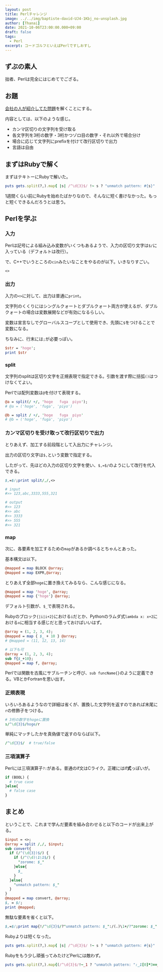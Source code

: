 ```yaml
---
layout: post
title: Perlチャレンジ
image: ../../img/baptiste-david-UJ4-1Kbj_no-unsplash.jpg
author: [Thanai]
date: 2021-10-06T23:00:00.000+09:00
draft: false
tags:
  - Perl
excerpt: コードゴルフといえばPerlですしおすし
---
```


## ずぶの素人

拙者、Perlは完全にはじめてでござる。

## お題

[会社の人が紹介してた問題][1]を解くことにする。

[1]: https://github.com/io-cloud/sannyu_test#%E3%83%97%E3%83%AD%E3%82%B0%E3%83%A9%E3%83%9F%E3%83%B3%E3%82%B0

内容としては、以下のような感じ。

- カンマ区切りの文字列を受け取る
- 各文字列を3桁の数字・3桁かつゾロ目の数字・それ以外で場合分け
- 場合に応じて文字列にprefixを付けて改行区切りで出力
- 言語は自由

## まずはRubyで解く

まずはテキトーにRubyで解いた。

```rb
puts gets.split(?,).map{ |s| /^\d{3}$/ !~ s ? "unmatch pattern: #{s}" : /^(\d)\1\1$/ =~ s ? "zorome: #{s}" : s }
```

1週間くらい前にRubyを始めたばかりなので、そんなに短く書けなかった。もっと短くできるんだろうとは思う。

## Perlを学ぶ

### 入力

Perlは記号による組み込み変数がいくつもあるようで、入力の区切り文字は`$/`に入っている（デフォルトは改行）。

で、C++でいうところの`cin`みたいなことをやるのが以下。いきなりすごい。

```perl
<>
```

### 出力

入力の`<>`に対して、出力は普通に`print`。

文字列のくくりにはシングルクォートとダブルクォート両方が使えるが、ダブルクォートの場合は変数展開などが有効になるらしい。

変数は宣言なしでグローバルスコープとして使用でき、先頭に`$`をつけることで変数になる。

ちなみに、行末には`;`が必要っぽい。

```perl
$str = 'hoge';
print $str
```

### split

文字列のsplitは区切り文字を正規表現で指定できる。引数を渡す際に括弧`()`はつけなくてよい。

Perlでは配列変数は`@`を付けて表現する。

```perl
@a = split(/ +/, 'hoge   fuga  piyo');
# @a = ('hoge', 'fuga', 'piyo')

@b = split / +/, 'hoge   fuga  piyo'
# @b = ('hoge', 'fuga', 'piyo')
```

### カンマ区切りを受け取って改行区切りで出力

とりあえず、加工する前段階として入出力にチャレンジ。

出力の区切り文字は`$,`という変数で指定する。

したがって、先ほどの入力の区切り文字を使い、`$,=$/`のようにして改行を代入できる。

```perl
$,=$/;print split/,/,<>

# input
#>> 123,abc,3333,555,321

# output
#>> 123
#>> abc
#>> 3333
#>> 555
#>> 321
```

### map

次に、各要素を加工するための`map`があるか調べるとちゃんとあった。

基本構文は以下。

```perl
@mapped = map BLOCK @array;
@mapped = map EXPR,@array;
```

とりあえず全部`hoge`に置き換えてみるなら、こんな感じになる。

```perl
@mapped = map 'hoge', @array;
@mapped = map {'hoge'} @array;
```

デフォルト引数が、`$_`で表現される。

Rubyのブロック`{|i|i+2}`における`i`だとか、Pythonのラムダ式`lambda x: x+2`における`x`に相当する感じだと思っておけばいいはず。

```perl
@array = (1, 2, 3, 4);
@mapped = map { $_ + 10 } @array;
# @mapped = (11, 12, 13, 14)

# 以下も可
@array = (1, 2, 3, 4);
sub f{$_+10};
@mapped = map f, @array;
```

Perlでは関数を古風にサブルーチンと呼び、`sub funcName{}`のように定義できる。VBとかFortranを思い出す。

### 正規表現

いろいろあるようなので詳細は省くが、置換した文字列を返すのであれば末尾に`r`の修飾子をつける。

```perl
# 3桁の数字をhogeに置換
s/^\d{3}$/hoge/r
```

単純にマッチしたかを真偽値で返すのならば以下。

```perl
/^\d{3}$/  # true/false
```

### 三項演算子

Perlには三項演算子`?:`がある。普通のif文はCライク。正確にはif**式**っぽいが。

```perl
if (BOOL) {
  # true case
}else{
  # false case
}
```

## まとめ

ということで、これまで学んだ要素を組み合わせると以下のコードが出来上がる。

```perl
$input = <>;
@array = split /,/, $input;
sub convert{
  if (/^(\d{3})$/) {
    if (/^(\d)\1\1$/) {
      "zorome: $_"
    }else{
      $_
    }
  }else{
    "unmatch pattern: $_"
  }
}
@mapped = map convert, @array;
$, = $/;
print @mapped;
```

無駄な要素を省くと以下。

```perl
$,=$/;print map{!/^\d{3}$/?"unmatch pattern: $_":/(.)\1+/?"zorome: $_":$_}split/,/,<>
```

Rubyよりは短くなった。

```rb
puts gets.split(?,).map{ |s| /^\d{3}$/ !~ s ? "unmatch pattern: #{s}" : /^(\d)\1\1$/ =~ s ? "zorome: #{s}" : s }
```

Rubyをもう少し頑張ってみたけどPerlには敵わず。

```rb
puts gets.split(?,).map{(/^\d{3}$/!~_1 ? "unmatch pattern: ":_1[0]*3==_1 ? "zorome: ":"")<<_1}
```
